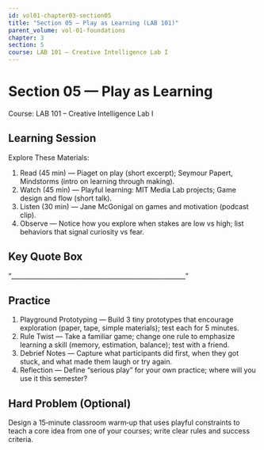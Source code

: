 ```yaml
---
id: vol01-chapter03-section05
title: "Section 05 — Play as Learning (LAB 101)"
parent_volume: vol-01-foundations
chapter: 3
section: 5
course: LAB 101 – Creative Intelligence Lab I
---
```


# Section 05 — Play as Learning
Course: LAB 101 – Creative Intelligence Lab I

## Learning Session
Explore These Materials:
1. Read (45 min) — Piaget on play (short excerpt); Seymour Papert, Mindstorms (intro on learning through making).  
2. Watch (45 min) — Playful learning: MIT Media Lab projects; Game design and flow (short talk).  
3. Listen (30 min) — Jane McGonigal on games and motivation (podcast clip).  
4. Observe — Notice how you explore when stakes are low vs high; list behaviors that signal curiosity vs fear.

## Key Quote Box
“_______________________________________________________”

## Practice
1. Playground Prototyping — Build 3 tiny prototypes that encourage exploration (paper, tape, simple materials); test each for 5 minutes.  
2. Rule Twist — Take a familiar game; change one rule to emphasize learning a skill (memory, estimation, balance); test with a friend.  
3. Debrief Notes — Capture what participants did first, when they got stuck, and what made them laugh or try again.  
4. Reflection — Define “serious play” for your own practice; where will you use it this semester?

## Hard Problem (Optional)
Design a 15‑minute classroom warm‑up that uses playful constraints to teach a core idea from one of your courses; write clear rules and success criteria.
